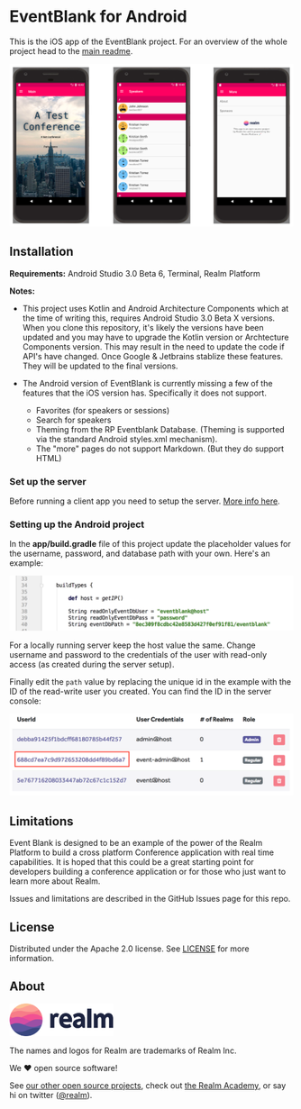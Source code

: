 # EventBlank for Android

This is the iOS app of the EventBlank project. For an overview of the whole project head to the [main readme](../README.md).

![](../assets/app-android.png)

## Installation

**Requirements:** Android Studio 3.0 Beta 6, Terminal, Realm Platform

**Notes:** 
*  This project uses Kotlin and Android Architecture Components which at the time of writing this, requires Android Studio 3.0 Beta X versions.  When you clone this repository, it's likely the versions have been updated and you may have to upgrade the Kotlin version or Archtecture Components version.  This may result in the need to update the code if API's have changed.  Once Google & Jetbrains stablize these features.  They will be updated to the final versions.

*  The Android version of EventBlank is currently missing a few of the features that the iOS version has.  Specifically it does not support.
   *  Favorites (for speakers or sessions)
   *  Search for speakers
   *  Theming from the RP Eventblank Database.  (Theming is supported via the standard Android styles.xml mechanism).
   *  The "more" pages do not support Markdown.  (But they do support HTML)

### Set up the server

Before running a client app you need to setup the server. [More info here](../server/README.md).

### Setting up the Android project

In the **app/build.gradle** file of this project update the placeholder values for the username, password, and database path with your own. Here's an example:

![](../assets/android-config.png)

For a locally running server keep the host value the same. Change username and password to the credentials of the user with read-only access (as created during the server setup).

Finally edit the `path` value by replacing the unique id in the example with the ID of the read-write user you created. You can find the ID in the server console:

![](../assets/admin-id.png)


## Limitations

Event Blank is designed to be an example of the power of the Realm Platform to build a cross platform Conference application with real time capabilities.  It is hoped that this could be a great starting point for developers building a conference application or for those who just want to learn more about Realm. 

Issues and limitations are described in the GitHub Issues page for this repo.

## License

Distributed under the Apache 2.0 license. See [LICENSE](../LICENSE) for more information.

## About

<img src="../assets/realm.png" width="184" />

The names and logos for Realm are trademarks of Realm Inc.

We :heart: open source software!

See [our other open source projects](https://realm.github.io), check out [the Realm Academy](https://academy.realm.io), or say hi on twitter ([@realm](https://twitter.com/realm)).
